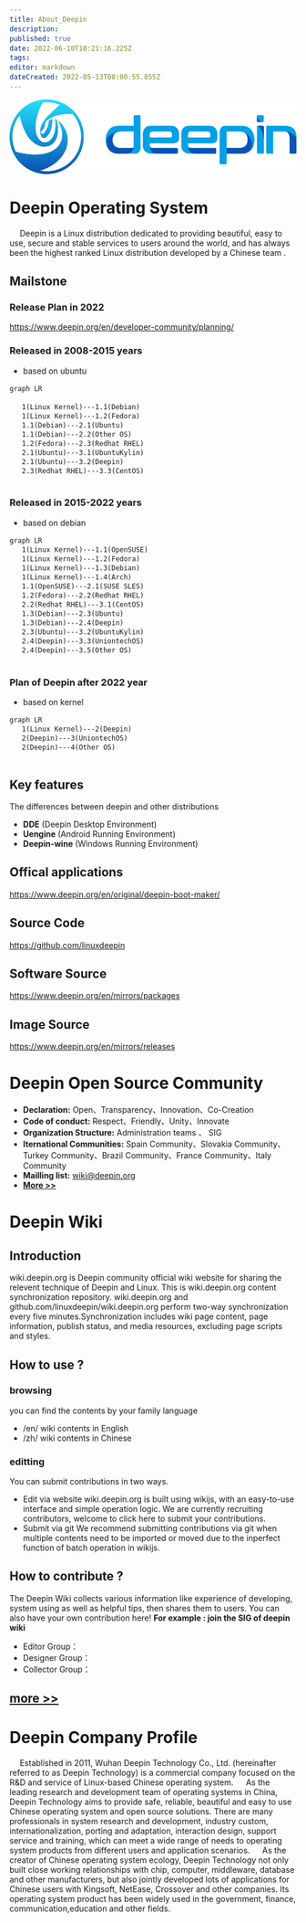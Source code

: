 ```yaml
---
title: About_Deepin
description: 
published: true
date: 2022-06-10T10:21:16.225Z
tags: 
editor: markdown
dateCreated: 2022-05-13T08:00:55.855Z
---
```



![deepin_logo.png](/图片存储/deepin_logo.png)
# Deepin Operating System
&emsp; Deepin is a Linux distribution dedicated to providing beautiful, easy to use, secure and stable services to users around the world, and has always been the highest ranked Linux distribution developed by a Chinese team .
## Mailstone  
### Release Plan in 2022 
https://www.deepin.org/en/developer-community/planning/
### Released in 2008-2015 years
- based on  ubuntu 

```mermaid
graph LR
  
   1(Linux Kernel)---1.1(Debian)
   1(Linux Kernel)---1.2(Fedora)
   1.1(Debian)---2.1(Ubuntu)
   1.1(Debian)---2.2(Other OS)
   1.2(Fedora)---2.3(Redhat RHEL)
   2.1(Ubuntu)---3.1(UbuntuKylin)
   2.1(Ubuntu)---3.2(Deepin)
   2.3(Redhat RHEL)---3.3(CentOS)
   
```

### Released in 2015-2022 years
- based on debian

```mermaid
graph LR
   1(Linux Kernel)---1.1(OpenSUSE)
   1(Linux Kernel)---1.2(Fedora)
   1(Linux Kernel)---1.3(Debian)
   1(Linux Kernel)---1.4(Arch)
   1.1(OpenSUSE)---2.1(SUSE SLES)
   1.2(Fedora)---2.2(Redhat RHEL)
   2.2(Redhat RHEL)---3.1(CentOS)
   1.3(Debian)---2.3(Ubuntu)
   1.3(Debian)---2.4(Deepin)
   2.3(Ubuntu)---3.2(UbuntuKylin)
   2.4(Deepin)---3.3(UniontechOS)
   2.4(Deepin)---3.5(Other OS)
   
```
    
### Plan of Deepin after 2022 year
- based on kernel

```mermaid
graph LR
   1(Linux Kernel)---2(Deepin)
   2(Deepin)---3(UniontechOS)
   2(Deepin)---4(Other OS)
   
```

## Key features 
The differences between deepin and other distributions
- **DDE** (Deepin Desktop Environment)
- **Uengine** (Android Running Environment)
- **Deepin-wine** (Windows Running Environment)
## Offical applications
https://www.deepin.org/en/original/deepin-boot-maker/
## Source Code  
https://github.com/linuxdeepin
## Software Source  
https://www.deepin.org/en/mirrors/packages
## Image Source 
https://www.deepin.org/en/mirrors/releases

# Deepin Open Source Community
- **Declaration:** Open、Transparency、Innovation、Co-Creation
- **Code of conduct:** Respect、Friendly、Unity、Innovate
- **Organization Structure:** Administration teams 、 SIG
- **Iternational Communities:** Spain Community、Slovakia Community、Turkey Community、Brazil Community、France Community、Italy Community
- **Mailling list:** wiki@deepin.org
- [**More >>**](./about_deepin/deepin_community) 

# Deepin Wiki
## Introduction
wiki.deepin.org is Deepin community official wiki website for sharing the relevent technique of Deepin and Linux.
This is wiki.deepin.org content synchronization repository. wiki.deepin.org and github.com/linuxdeepin/wiki.deepin.org perform two-way synchronization every five minutes.Synchronization includes wiki page content, page information, publish status, and media resources, excluding page scripts and styles.

## How to use ?
### browsing
you can find the contents by your family language
- /en/ wiki contents in English
- /zh/ wiki contents in Chinese
### editting
You can submit contributions in two ways.
- Edit via website 
wiki.deepin.org is built using wikijs, with an easy-to-use interface and simple operation logic. We are currently recruiting contributors, welcome to click here to submit your contributions.
- Submit via git 
We recommend submitting contributions via git when multiple contents need to be imported or moved due to the inperfect function of batch operation in wikijs.
## How to contribute ?
The Deepin Wiki collects various information like experience of developing, system using as well as helpful tips, then shares them to users. You can also have your own contribution here!
**For example : join the SIG of deepin wiki**
- Editor Group：  
- Designer Group：
- Collector Group：

## [more >>](./about_deepin/README)
# Deepin Company Profile
&emsp; Established in 2011, Wuhan Deepin Technology Co., Ltd. (hereinafter referred to as Deepin Technology) is a commercial company focused on the R&D and service of Linux-based Chinese operating system.
&emsp; As the leading research and development team of operating systems in China, Deepin Technology aims to provide safe, reliable, beautiful and easy to use Chinese operating system and open source solutions. There are many professionals in system research and development, industry custom, internationalization, porting and adaptation, interaction design, support service and training, which can meet a wide range of needs to operating system products from different users and application scenarios.
&emsp; As the creator of Chinese operating system ecology, Deepin Technology not only built close working relationships with chip, computer, middleware, database and other manufacturers, but also jointly developed lots of applications for Chinese users with Kingsoft, NetEase, Crossover and other companies. Its operating system product has been widely used in the government, finance, communication,education and other fields.

